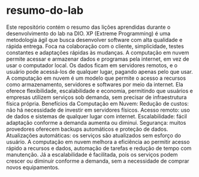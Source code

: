 # resumo-do-lab
Este repositório contém o resumo das lições aprendidas durante o desenvolvimento do lab na DIO.
XP (Extreme Programming) é uma metodologia ágil que busca desenvolver software com alta qualidade e rápida entrega. Foca na colaboração com o cliente, simplicidade, testes constantes e adaptações rápidas às mudanças.
A computação em nuvem permite acessar e armazenar dados e programas pela internet, em vez de usar o computador local. Os dados ficam em servidores remotos, e o usuário pode acessá-los de qualquer lugar, pagando apenas pelo que usar.
A computação em nuvem é um modelo que permite o acesso a recursos como armazenamento, servidores e softwares por meio da internet. Ela oferece flexibilidade, escalabilidade e economia, permitindo que usuários e empresas utilizem serviços sob demanda, sem precisar de infraestrutura física própria.
Benefícios da Computação em Nuvem:
Redução de custos: não há necessidade de investir em servidores físicos.
Acesso remoto: uso de dados e sistemas de qualquer lugar com internet.
Escalabilidade: fácil adaptação conforme a demanda aumenta ou diminui.
Segurança: muitos provedores oferecem backups automáticos e proteção de dados.
Atualizações automáticas: os serviços são atualizados sem esforço do usuário.
A computação em nuvem melhora a eficiência ao permitir acesso rápido a recursos e dados, automação de tarefas e redução de tempo com manutenção. Já a escalabilidade é facilitada, pois os serviços podem crescer ou diminuir conforme a demanda, sem a necessidade de comprar novos equipamentos.
